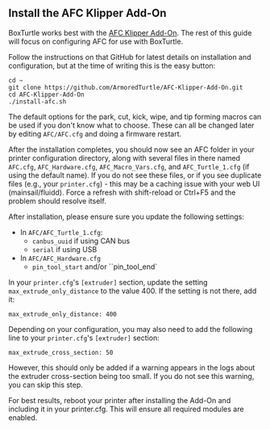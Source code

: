 ## Install the AFC Klipper Add-On

BoxTurtle works best with the [AFC Klipper Add-On](https://github.com/ArmoredTurtle/AFC-Klipper-Add-On). The rest of
this guide will focus on configuring AFC for use with BoxTurtle.

Follow the instructions on that GitHub for latest details on installation and configuration, but at the time of writing
this is the easy button:

```
cd ~
git clone https://github.com/ArmoredTurtle/AFC-Klipper-Add-On.git
cd AFC-Klipper-Add-On
./install-afc.sh
```

The default options for the park, cut, kick, wipe, and tip forming macros can be used if you don't know what to choose.
These can all be changed later by editing `AFC/AFC.cfg` and doing a firmware restart.

After the installation completes, you should now see an AFC folder in your printer configuration directory, along with
several files in there named `AFC.cfg`, `AFC_Hardware.cfg`, `AFC_Macro_Vars.cfg`, and `AFC_Turtle_1.cfg` (if
using the default name). If you do not see these files, or if you see duplicate files (e.g., your `printer.cfg`) -
this may be a caching issue with your web UI (mainsail/fluidd). Force a refresh with shift-reload or Ctrl+F5 and the
problem should resolve itself.

After installation, please ensure sure you update the following settings:

- In `AFC/AFC_Turtle_1.cfg`:
    - `canbus_uuid` if using CAN bus
    - `serial` if using USB
- In `AFC/AFC_Hardware.cfg`
    - `pin_tool_start` and/or ``pin_tool_end`

In your `printer.cfg`'s `[extruder]` section, update the setting `max_extrude_only_distance` to the value 400. If
the setting is not there, add it:

`max_extrude_only_distance: 400`

Depending on your configuration, you may also need to add the following line to your `printer.cfg`'s `[extruder]` section:

`max_extrude_cross_section: 50`

However, this should only be added if a warning appears in the logs about the extruder cross-section being too small.
If you do not see this warning, you can skip this step.



For best results, reboot your printer after installing the Add-On and including it in your printer.cfg. This will ensure
all required modules are enabled.